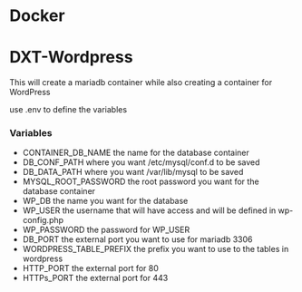 # Docker

# DXT-Wordpress
This will create a mariadb container while also creating a container for WordPress

use .env to define the variables
### Variables
- CONTAINER_DB_NAME the name for the database container
- DB_CONF_PATH where you want /etc/mysql/conf.d to be saved
- DB_DATA_PATH where you want /var/lib/mysql to be saved
- MYSQL_ROOT_PASSWORD the root password you want for the database container
- WP_DB the name you want for the database
- WP_USER the username that will have access and will be defined in wp-config.php
- WP_PASSWORD the password for WP_USER
- DB_PORT the external port you want to use for mariadb 3306
- WORDPRESS_TABLE_PREFIX the prefix you want to use to the tables in wordpress
- HTTP_PORT the external port for 80
- HTTPs_PORT the external port for 443
